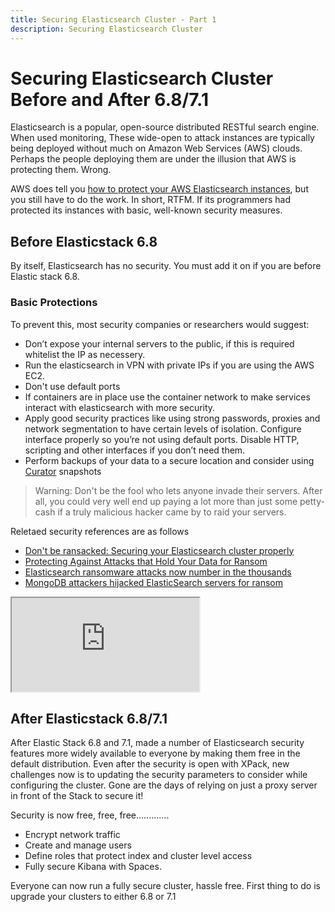```yaml
---
title: Securing Elasticsearch Cluster - Part 1
description: Securing Elasticsearch Cluster
---
```


# Securing Elasticsearch Cluster Before and After 6.8/7.1

Elasticsearch is a popular, open-source distributed RESTful search engine. When used monitoring, These wide-open to attack instances are typically being deployed without much on Amazon Web Services (AWS) clouds. Perhaps the people deploying them are under the illusion that AWS is protecting them. Wrong.

AWS does tell you [how to protect your AWS Elasticsearch instances](https://aws.amazon.com/blogs/security/how-to-control-access-to-your-amazon-elasticsearch-service-domain/), but you still have to do the work. In short, RTFM. If its programmers had protected its instances with basic, well-known security measures.

## Before Elasticstack 6.8

By itself, Elasticsearch has no security. You must add it on if you are before Elastic stack 6.8. 

### Basic Protections
To prevent this, most security companies or researchers would suggest:

- Don’t expose your internal servers to the public, if this is required whitelist the IP as necessery. 
- Run the elasticsearch in VPN with private IPs if you are using the AWS EC2.
- Don't use default ports
- If containers are in place use the container network to make services interact with elasticsearch with more security.
- Apply good security practices like using strong passwords, proxies and network segmentation to have certain levels of isolation. Configure interface properly so you’re not using default ports. Disable HTTP, scripting and other interfaces if you don’t need them.
- Perform backups of your data to a secure location and consider using [Curator](/curatorlink) snapshots

> Warning: Don't be the fool who lets anyone invade their servers. After all, you could very well end up paying a lot more than just some petty-cash if a truly malicious hacker came by to raid your servers.

Reletaed security references are as follows

- [Don't be ransacked: Securing your Elasticsearch cluster properly](https://code972.com/blog/2017/01/107-dont-be-ransacked-securing-your-elasticsearch-cluster-properly)
- [Protecting Against Attacks that Hold Your Data for Ransom](https://www.elastic.co/blog/protecting-against-attacks-that-hold-your-data-for-ransom)
- [Elasticsearch ransomware attacks now number in the thousands](https://www.zdnet.com/article/elasticsearch-ransomware-attacks-now-number-in-the-thousands/)
- [MongoDB attackers hijacked ElasticSearch servers for ransom](https://blog.360totalsecurity.com/en/mongodb-attackers-hijacked-elasticsearch-servers-ransom/)

<div class="embed-responsive embed-responsive-16by9">
  <iframe class="embed-responsive-item" src="https://www.youtube.com/embed/c9O5_a50aOQ?rel=0" allowfullscreen></iframe>
</div>

## After Elasticstack 6.8/7.1

After Elastic Stack 6.8 and 7.1, made a number of Elasticsearch security features more widely available to everyone by making them free in the default distribution. Even after the security is open with XPack, new challenges now is to updating the security parameters to consider while configuring the cluster. Gone are the days of relying on just a proxy server in front of the Stack to secure it!

Security is now free, free, free.............

- Encrypt network traffic
- Create and manage users
- Define roles that protect index and cluster level access
- Fully secure Kibana with Spaces.

Everyone can now run a fully secure cluster, hassle free. First thing to do is upgrade your clusters to either 6.8 or 7.1
